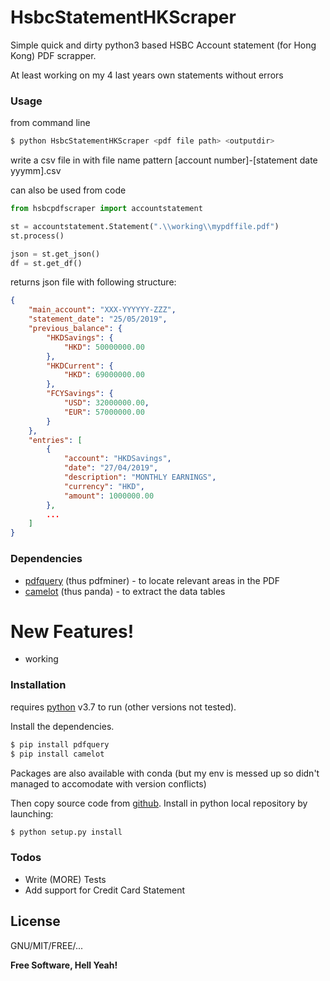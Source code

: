 # HsbcStatementHKScraper
Simple quick and dirty python3 based HSBC Account statement (for Hong Kong) PDF scrapper.

At least working on my 4 last years own statements without errors

### Usage

from command line
```sh
$ python HsbcStatementHKScraper <pdf file path> <outputdir>
```
write a csv file in <outputdir> with file name pattern [account number]-[statement date yyymm].csv

can also be used from code
```python
from hsbcpdfscraper import accountstatement

st = accountstatement.Statement(".\\working\\mypdffile.pdf")
st.process()

json = st.get_json()
df = st.get_df()
```

returns json file with following structure:
```json
{
    "main_account": "XXX-YYYYYY-ZZZ",
    "statement_date": "25/05/2019",
    "previous_balance": {
        "HKDSavings": {
            "HKD": 50000000.00
        }, 
        "HKDCurrent": {
            "HKD": 69000000.00
        }, 
        "FCYSavings": {
            "USD": 32000000.00, 
            "EUR": 57000000.00
        }
    }, 
    "entries": [
        {
            "account": "HKDSavings",
            "date": "27/04/2019",
            "description": "MONTHLY EARNINGS", 
            "currency": "HKD", 
            "amount": 1000000.00
        }, 
        ...
    ]
}
```

### Dependencies

* [pdfquery] (thus pdfminer) - to locate relevant areas in the PDF
* [camelot] (thus panda) - to extract the data tables

# New Features!

  - working



### Installation

requires [python](https://www.python.org/) v3.7 to run (other versions not tested).

Install the dependencies.

```sh
$ pip install pdfquery
$ pip install camelot
```

Packages are also available with conda (but my env is messed up so didn't managed to accomodate with version conflicts)

Then copy source code from [github](https://github.com/sinopsysHK/HsbcHkPdfScraper).
Install in python local repository by launching:

```sh
$ python setup.py install
```
### Todos

 - Write (MORE) Tests
 - Add support for Credit Card Statement

License
----

GNU/MIT/FREE/...


**Free Software, Hell Yeah!**

[//]: # (These are reference links used in the body of this note and get stripped out when the markdown processor does its job. There is no need to format nicely because it shouldn't be seen. Thanks SO - http://stackoverflow.com/questions/4823468/store-comments-in-markdown-syntax)

   [pdfquery]: <https://github.com/jcushman/pdfquery>
   [camelot]: <https://camelot-py.readthedocs.io/en/master/index.html>
